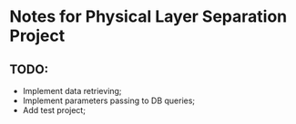 # Notes for Physical Layer Separation Project

## TODO:

- Implement data retrieving;
- Implement parameters passing to DB queries;
- Add test project;